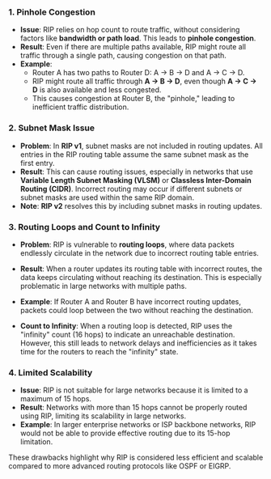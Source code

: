 ### 1. **Pinhole Congestion**

- **Issue**: RIP relies on hop count to route traffic, without considering factors like **bandwidth or path load**. This leads to **pinhole congestion**.
- **Result**: Even if there are multiple paths available, RIP might route all traffic through a single path, causing congestion on that path.
- **Example**:
    - Router A has two paths to Router D: A → B → D and A → C → D.
    - RIP might route all traffic through **A → B → D**, even though **A → C → D** is also available and less congested.
    - This causes congestion at Router B, the "pinhole," leading to inefficient traffic distribution.

### 2. **Subnet Mask Issue**

- **Problem**: In **RIP v1**, subnet masks are not included in routing updates. All entries in the RIP routing table assume the same subnet mask as the first entry.
- **Result**: This can cause routing issues, especially in networks that use **Variable Length Subnet Masking (VLSM)** or **Classless Inter-Domain Routing (CIDR)**. Incorrect routing may occur if different subnets or subnet masks are used within the same RIP domain.
- **Note**: **RIP v2** resolves this by including subnet masks in routing updates.

### 3. **Routing Loops and Count to Infinity**

- **Problem**: RIP is vulnerable to **routing loops**, where data packets endlessly circulate in the network due to incorrect routing table entries.
    
- **Result**: When a router updates its routing table with incorrect routes, the data keeps circulating without reaching its destination. This is especially problematic in large networks with multiple paths.
    
- **Example**: If Router A and Router B have incorrect routing updates, packets could loop between the two without reaching the destination.
    
- **Count to Infinity**: When a routing loop is detected, RIP uses the "infinity" count (16 hops) to indicate an unreachable destination. However, this still leads to network delays and inefficiencies as it takes time for the routers to reach the "infinity" state.
    

### 4. **Limited Scalability**

- **Issue**: RIP is not suitable for large networks because it is limited to a maximum of 15 hops.
- **Result**: Networks with more than 15 hops cannot be properly routed using RIP, limiting its scalability in large networks.
- **Example**: In larger enterprise networks or ISP backbone networks, RIP would not be able to provide effective routing due to its 15-hop limitation.

These drawbacks highlight why RIP is considered less efficient and scalable compared to more advanced routing protocols like OSPF or EIGRP.